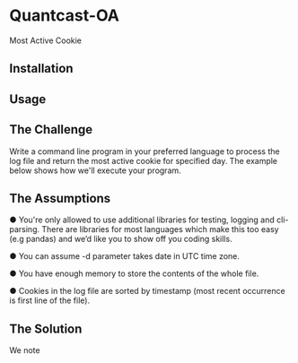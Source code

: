 # Quantcast-OA
Most Active Cookie

## Installation

## Usage

## The Challenge

Write a command line program in your preferred language to process the log file and return the most active cookie for specified day. The example below shows how we'll execute your program.

## The Assumptions

● You're only allowed to use additional libraries for testing, logging and cli-parsing. There are libraries for most languages which make this too easy (e.g pandas) and we’d like you to show off you coding skills.

● You can assume -d parameter takes date in UTC time zone.

● You have enough memory to store the contents of the whole file.

● Cookies in the log file are sorted by timestamp (most recent occurrence is first line of the file).

## The Solution

We note 
